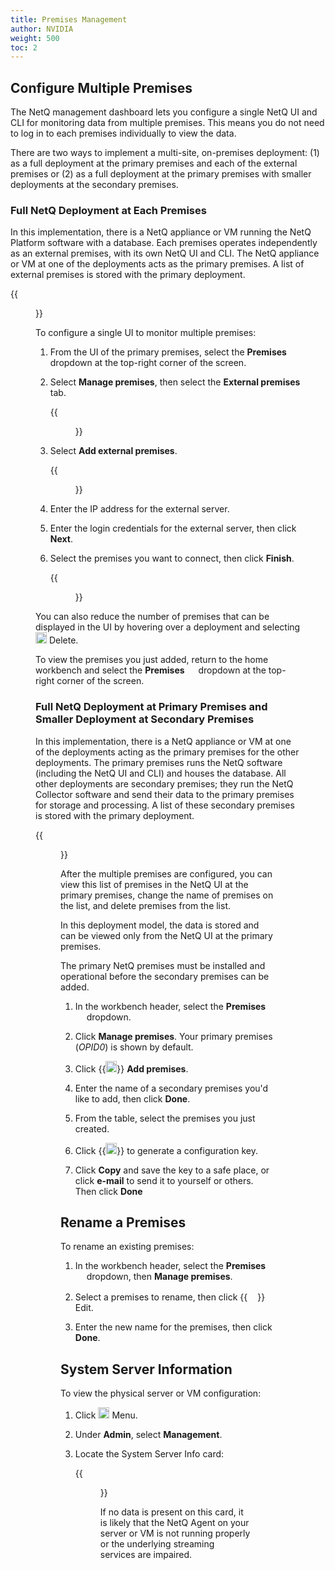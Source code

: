 ```yaml
---
title: Premises Management
author: NVIDIA
weight: 500
toc: 2
---
```


## Configure Multiple Premises

The NetQ management dashboard lets you configure a single NetQ UI and CLI for monitoring data from multiple premises. This means you do not need to log in to each premises individually to view the data.

There are two ways to implement a multi-site, on-premises deployment: (1) as a full deployment at the primary premises and each of the external premises or (2) as a full deployment at the primary premises with smaller deployments at the secondary premises.

### Full NetQ Deployment at Each Premises

In this implementation, there is a NetQ appliance or VM running the NetQ Platform software with a database. Each premises operates independently as an external premises, with its own NetQ UI and CLI. The NetQ appliance or VM at one of the deployments acts as the primary premises. A list of external premises is stored with the primary deployment.

{{<figure src="/images/netq/appmgmt-multisite-onprem-fulldeploy-330.png" width="600">}}

To configure a single UI to monitor multiple premises:

1. From the UI of the primary premises, select the **Premises** <img src="/images/netq/Down.svg" width="14"> dropdown at the top-right corner of the screen. 

2. Select **Manage premises**, then select the **External premises** tab.

    {{<figure src="/images/netq/add-external-premises.png" width="900">}}

3. Select **Add external premises**.

    {{<figure src="/images/netq/external-premises-credentials.png" width="350">}}

4. Enter the IP address for the external server.

5. Enter the login credentials for the external server, then click **Next**.

6. Select the premises you want to connect, then click **Finish**.

    {{<figure src="/images/netq/additional-external-premises.png" width="350">}}

You can also reduce the number of premises that can be displayed in the UI by hovering over a deployment and selecting <img src="https://icons.cumulusnetworks.com/01-Interface-Essential/23-Delete/bin-1.svg" height="18" width="18"/> Delete.

To view the premises you just added, return to the home workbench and select the **Premises** <img src="/images/netq/Down.svg" width="14"> dropdown at the top-right corner of the screen.


### Full NetQ Deployment at Primary Premises and Smaller Deployment at Secondary Premises

In this implementation, there is a NetQ appliance or VM at one of the deployments acting as the primary premises for the other deployments. The primary premises runs the NetQ software (including the NetQ UI and CLI) and houses the database. All other deployments are secondary premises; they run the NetQ Collector software and send their data to the primary premises for storage and processing. A list of these secondary premises is stored with the primary deployment.

{{<figure src="/images/netq/appmgmt-multisite-onprem-mixeddeploy-330.png" width="500">}}

After the multiple premises are configured, you can view this list of premises in the NetQ UI at the primary premises, change the name of premises on the list, and delete premises from the list.

In this deployment model, the data is stored and can be viewed only from the NetQ UI at the primary premises.

<div class="notices note"><p>The primary NetQ premises must be installed and operational before the secondary premises can be added. </p></div>

1. In the workbench header, select the **Premises** <img src="/images/netq/Down.svg" width="14"> dropdown.

2. Click **Manage premises**. Your primary premises (*OPID0*) is shown by default.

3. Click {{<img src="https://icons.cumulusnetworks.com/01-Interface-Essential/43-Remove-Add/add-circle.svg" height="18" width="18">}} **Add premises**.

4. Enter the name of a secondary premises you'd like to add, then click **Done**.

5. From the table, select the premises you just created.

6. Click {{<img src="https://icons.cumulusnetworks.com/01-Interface-Essential/04-Login-Logout/login-key-1.svg" height="18" width="18">}} to generate a configuration key.

7. Click **Copy** and save the key to a safe place, or click **e-mail** to send it to yourself or others. Then click **Done**

## Rename a Premises

To rename an existing premises:

1. In the workbench header, select the **Premises** <img src="/images/netq/Down.svg" width="14"> dropdown, then **Manage premises**.

1. Select a premises to rename, then click {{<img src="/images/old_doc_images/pencil-2.png" width="16">}} Edit.

1. Enter the new name for the premises, then click **Done**.

## System Server Information

To view the physical server or VM configuration:

1. Click <img src="https://icons.cumulusnetworks.com/01-Interface-Essential/03-Menu/navigation-menu.svg" height="18" width="18" alt="Main Menu"> Menu.

2. Under **Admin**, select **Management**.

3. Locate the System Server Info card:

    {{<figure src="/images/netq/system-server-info-card.png" alt="system server info card displaying appliance version, IP address, OS version, and NetQ version" width="500">}}

    If no data is present on this card, it is likely that the NetQ Agent on your server or VM is not running properly or the underlying streaming services are impaired.
